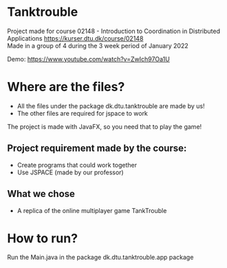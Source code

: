 # Tanktrouble
Project made for course 02148 - Introduction to Coordination in Distributed Applications https://kurser.dtu.dk/course/02148    
Made in a group of 4 during the 3 week period of January 2022

Demo: https://www.youtube.com/watch?v=ZwIch97Oa1U

# Where are the files?  
- All the files under the package dk.dtu.tanktrouble are made by us!
- The other files are required for jspace to work

The project is made with JavaFX, so you need that to play the game! 

## Project requirement made by the course: 
- Create programs that could work together
- Use JSPACE (made by our professor)

## What we chose
- A replica of the online multiplayer game TankTrouble

# How to run?  
Run the Main.java in the package dk.dtu.tanktrouble.app package
